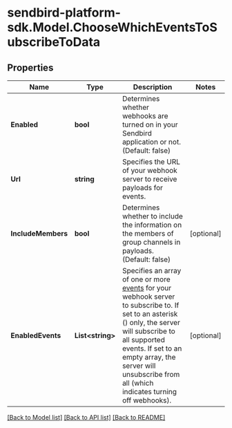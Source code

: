 
# sendbird-platform-sdk.Model.ChooseWhichEventsToSubscribeToData

## Properties

Name | Type | Description | Notes
------------ | ------------- | ------------- | -------------
**Enabled** | **bool** | Determines whether webhooks are turned on in your Sendbird application or not. (Default: false) | 
**Url** | **string** | Specifies the URL of your webhook server to receive payloads for events. | 
**IncludeMembers** | **bool** | Determines whether to include the information on the members of group channels in payloads. (Default: false) | [optional] 
**EnabledEvents** | **List&lt;string&gt;** | Specifies an array of one or more [events](#2-webhook-events) for your webhook server to subscribe to. If set to an asterisk () only, the server will subscribe to all supported events. If set to an empty array, the server will unsubscribe from all (which indicates turning off webhooks). | [optional] 

[[Back to Model list]](../README.md#documentation-for-models)
[[Back to API list]](../README.md#documentation-for-api-endpoints)
[[Back to README]](../README.md)

